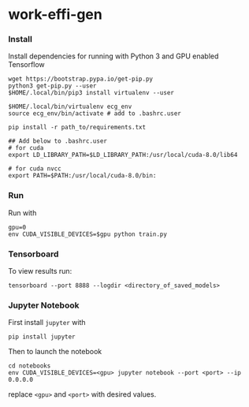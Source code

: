 # work-effi-gen
### Install

Install dependencies for running with Python 3 and GPU enabled Tensorflow

```
wget https://bootstrap.pypa.io/get-pip.py
python3 get-pip.py --user
$HOME/.local/bin/pip3 install virtualenv --user

$HOME/.local/bin/virtualenv ecg_env
source ecg_env/bin/activate # add to .bashrc.user

pip install -r path_to/requirements.txt

## Add below to .bashrc.user
# for cuda 
export LD_LIBRARY_PATH=$LD_LIBRARY_PATH:/usr/local/cuda-8.0/lib64

# for cuda nvcc
export PATH=$PATH:/usr/local/cuda-8.0/bin:
```

### Run

Run with
```
gpu=0
env CUDA_VISIBLE_DEVICES=$gpu python train.py
```

### Tensorboard

To view results run:
```
tensorboard --port 8888 --logdir <directory_of_saved_models>
```

### Jupyter Notebook

First install `jupyter` with
```
pip install jupyter
```

Then to launch the notebook

```
cd notebooks
env CUDA_VISIBLE_DEVICES=<gpu> jupyter notebook --port <port> --ip 0.0.0.0
```
replace `<gpu>` and `<port>` with desired values.


